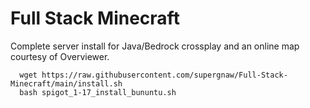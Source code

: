 # Full Stack Minecraft
Complete server install for Java/Bedrock crossplay and an online map courtesy of Overviewer.
```
  wget https://raw.githubusercontent.com/supergnaw/Full-Stack-Minecraft/main/install.sh 
  bash spigot_1-17_install_bununtu.sh
```
